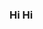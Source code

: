 ### Hi Hi

<!--
**CrowRaptor/CrowRaptor** is a ✨ _special_ ✨ repository because its `README.md` (this file) appears on your GitHub profile.

## egegeeggee
